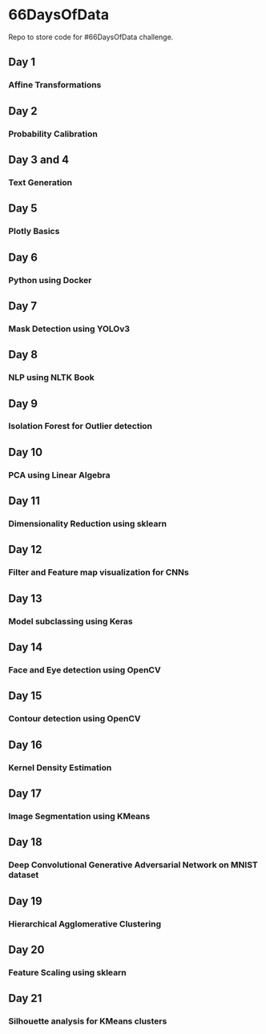 # 66DaysOfData
Repo to store code for #66DaysOfData challenge.

## Day 1
### Affine Transformations
## Day 2
### Probability Calibration
## Day 3 and 4
### Text Generation
## Day 5
### Plotly Basics
## Day 6
### Python using Docker
## Day 7
### Mask Detection using YOLOv3
## Day 8
### NLP using NLTK Book
## Day 9
### Isolation Forest for Outlier detection
## Day 10
### PCA using Linear Algebra
## Day 11
### Dimensionality Reduction using sklearn
## Day 12
### Filter and Feature map visualization for CNNs
## Day 13
### Model subclassing using Keras
## Day 14
### Face and Eye detection using OpenCV
## Day 15
### Contour detection using OpenCV
## Day 16
### Kernel Density Estimation
## Day 17
### Image Segmentation using KMeans
## Day 18
### Deep Convolutional Generative Adversarial Network on MNIST dataset
## Day 19
### Hierarchical Agglomerative Clustering
## Day 20
### Feature Scaling using sklearn
## Day 21
### Silhouette analysis for KMeans clusters